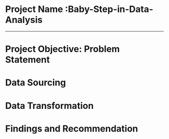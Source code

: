 # Project Name :Baby-Step-in-Data-Analysis


---------------------------------------
# Project Objective: Problem Statement



# Data Sourcing




# Data Transformation




# Findings and Recommendation
